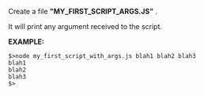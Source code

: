 Create a file ****"MY_FIRST_SCRIPT_ARGS.JS"**** .

It will print any argument received to the script.

****EXAMPLE:****

	$>node my_first_script_with_args.js blah1 blah2 blah3
	blah1
	blah2
	blah3
	$>





